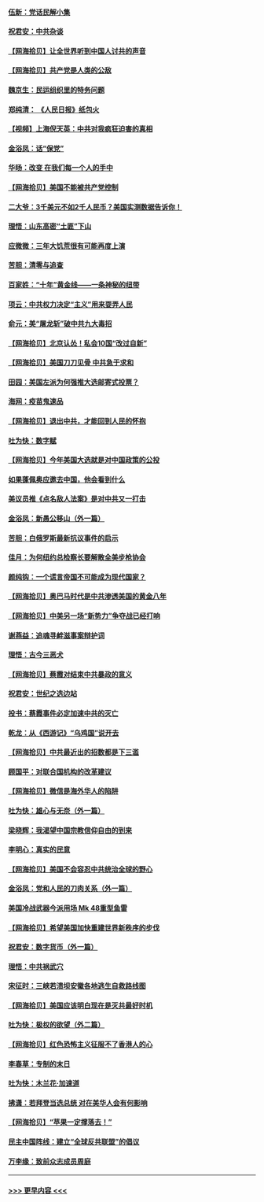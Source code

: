 #### [伍新：党话民解小集](../pages/nsc993/n12366907.md?t=08301151) 
#### [祝君安：中共杂谈](../pages/nsc993/n12366076.md?t=08301151) 
#### [【网海拾贝】让全世界听到中国人讨共的声音](../pages/nsc993/n12365569.md?t=08301151) 
#### [【网海拾贝】共产党是人类的公敌](../pages/nsc993/n12363182.md?t=08301151) 
#### [魏京生：民运组织里的特务问题](../pages/nsc993/n12363010.md?t=08301151) 
#### [郑纯清： 《人民日报》纸包火](../pages/nsc993/n12362706.md?t=08301151) 
#### [【视频】上海倪天英：中共对我疯狂迫害的真相](../pages/nsc993/n12356341.md?t=08301151) 
#### [金浴凤：话“保党”](../pages/nsc993/n12361867.md?t=08301151) 
#### [华旸：改变 在我们每一个人的手中](../pages/nsc993/n12361774.md?t=08301151) 
#### [【网海拾贝】美国不能被共产党控制](../pages/nsc993/n12360271.md?t=08301151) 
#### [二大爷：3千美元不如2千人民币？美国实测数据告诉你！](../pages/nsc993/n12358563.md?t=08301151) 
#### [理悟：山东高密“土匪”下山](../pages/nsc993/n12358535.md?t=08301151) 
#### [应微微：三年大饥荒很有可能再度上演](../pages/nsc993/n12358523.md?t=08301151) 
#### [苦胆：清零与追查](../pages/nsc993/n12358501.md?t=08301151) 
#### [百家姓：“十年”黄金线——一条神秘的纽带](../pages/nsc993/n12358319.md?t=08301151) 
#### [项云：中共权力决定“主义”用来耍弄人民](../pages/nsc993/n12358172.md?t=08301151) 
#### [俞元：美“屠龙斩”破中共九大毒招](../pages/nsc993/n12357822.md?t=08301151) 
#### [【网海拾贝】北京认怂！私会10国“改过自新”](../pages/nsc993/n12357784.md?t=08301151) 
#### [【网海拾贝】美国刀刀见骨 中共急于求和](../pages/nsc993/n12355511.md?t=08301151) 
#### [田园：美国左派为何强推大选邮寄式投票？](../pages/nsc993/n12352963.md?t=08301151) 
#### [海网：疫苗鬼速品](../pages/nsc993/n12354438.md?t=08301151) 
#### [【网海拾贝】退出中共，才能回到人民的怀抱](../pages/nsc993/n12352634.md?t=08301151) 
#### [吐为快：数字赋](../pages/nsc993/n12352317.md?t=08301151) 
#### [【网海拾贝】今年美国大选就是对中国政策的公投](../pages/nsc993/n12350973.md?t=08301151) 
#### [如果蓬佩奥应邀去中国，他会看到什么](../pages/nsc993/n12350945.md?t=08301151) 
#### [美议员推《点名敌人法案》是对中共又一打击](../pages/nsc993/n12350765.md?t=08301151) 
#### [金浴凤：新愚公移山（外一篇）](../pages/nsc993/n12350253.md?t=08301151) 
#### [苦胆：白俄罗斯最新抗议事件的启示](../pages/nsc993/n12349989.md?t=08301151) 
#### [佳月：为何纽约总检察长要解散全美步枪协会](../pages/nsc993/n12349939.md?t=08301151) 
#### [颜纯钩：一个谎言帝国不可能成为现代国家？](../pages/nsc993/n12349898.md?t=08301151) 
#### [【网海拾贝】奥巴马时代是中共渗透美国的黄金八年](../pages/nsc993/n12349284.md?t=08301151) 
#### [【网海拾贝】中美另一场“新势力”争夺战已经打响](../pages/nsc993/n12346998.md?t=08301151) 
#### [谢燕益：追魂寻衅滋事案辩护词](../pages/nsc993/n12346892.md?t=08301151) 
#### [理悟：古今三恶犬](../pages/nsc993/n12345190.md?t=08301151) 
#### [【网海拾贝】蔡霞对结束中共暴政的意义](../pages/nsc993/n12344263.md?t=08301151) 
#### [祝君安：世纪之选边站](../pages/nsc993/n12342382.md?t=08301151) 
#### [投书：蔡霞事件必定加速中共的灭亡](../pages/nsc993/n12341881.md?t=08301151) 
#### [乾龙：从《西游记》“乌鸡国”说开去](../pages/nsc993/n12341690.md?t=08301151) 
#### [【网海拾贝】中共最近出的招数都是下三滥](../pages/nsc993/n12341593.md?t=08301151) 
#### [顾国平：对联合国机构的改革建议](../pages/nsc993/n12339928.md?t=08301151) 
#### [【网海拾贝】微信是海外华人的陷阱](../pages/nsc993/n12338868.md?t=08301151) 
#### [吐为快：雄心与无奈（外一篇）](../pages/nsc993/n12338132.md?t=08301151) 
#### [梁晓辉：我渴望中国宗教信仰自由的到来](../pages/nsc993/n12336657.md?t=08301151) 
#### [李明心：真实的民意](../pages/nsc993/n12336089.md?t=08301151) 
#### [【网海拾贝】美国不会容忍中共统治全球的野心](../pages/nsc993/n12336063.md?t=08301151) 
#### [金浴凤：党和人民的刀肉关系（外一篇）](../pages/nsc993/n12335834.md?t=08301151) 
#### [美国冷战武器今派用场 Mk 48重型鱼雷](../pages/nsc993/n12335354.md?t=08301151) 
#### [【网海拾贝】希望美国加快重建世界新秩序的步伐](../pages/nsc993/n12334224.md?t=08301151) 
#### [祝君安：数字货币（外一篇）](../pages/nsc993/n12334186.md?t=08301151) 
#### [理悟：中共祸武穴](../pages/nsc993/n12333962.md?t=08301151) 
#### [宋征时：三峡若溃坝安徽各地逃生自救路线图](../pages/nsc993/n12332450.md?t=08301151) 
#### [【网海拾贝】美国应该明白现在是灭共最好时机](../pages/nsc993/n12332313.md?t=08301151) 
#### [吐为快：极权的欲望（外二篇）](../pages/nsc993/n12332089.md?t=08301151) 
#### [【网海拾贝】红色恐怖主义征服不了香港人的心](../pages/nsc993/n12329296.md?t=08301151) 
#### [李春草：专制的末日](../pages/nsc993/n12329079.md?t=08301151) 
#### [吐为快：木兰花‧加速道](../pages/nsc993/n12327366.md?t=08301151) 
#### [拂潇：若拜登当选总统 对在美华人会有何影响](../pages/nsc993/n12295996.md?t=08301151) 
#### [【网海拾贝】“苹果一定撑落去！”](../pages/nsc993/n12326784.md?t=08301151) 
#### [民主中国阵线：建立“全球反共联盟”的倡议](../pages/nsc993/n12324177.md?t=08301151) 
#### [万李缘：致前众志成员周庭](../pages/nsc993/n12324635.md?t=08301151) 

----
#### [ >>> 更早内容 <<< ](../indexes/nsc993-earlier.md)
